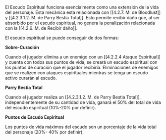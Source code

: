 El Escudo Espiritual funciona esencialmente como una extensión de la vida del personaje. Esta mecánica esta relacionada con [[4.2.7. M. de Bloodlust]] y [[4.2.3.1.2. M. de Parry Bestia Total]]. Esto permite recibir daño que, al ser absorbido por el escudo espiritual, no genera la penalización relacionada con la [[4.2.6. M. de Recibir daño]]. 

El escudo espiritual se puede conseguir de dos formas:

**Sobre-Curación**

Cuando el jugador elimina a un enemigo con un [[4.2.2.4 Ataque Espiritual]] y cuenta con todos sus puntos de vida, se creará un escudo espiritual con los puntos de curación que el jugador recibiría. Eliminaciones de enemigos que se realizen con ataques espirituales mientras se tenga un escudo activo curarán al escudo. 

**Parry Bestia Total**

Cuando el jugador realiza un [[4.2.3.1.2. M. de Parry Bestia Total]], independientemente de su cantidad de vida, ganará el 50% del total de vida del escudo espiritual (10%-20% por definir).

**Puntos de Escudo Espiritual**

Los puntos de vida máximos del escudo son un porcentaje de la vida total del personaje (20%-  40% por definir).
